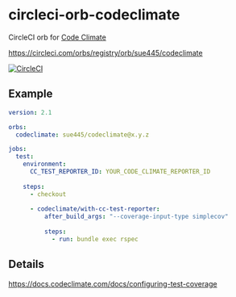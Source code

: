 # circleci-orb-codeclimate
CircleCI orb for [Code Climate](https://codeclimate.com/)

https://circleci.com/orbs/registry/orb/sue445/codeclimate

[![CircleCI](https://circleci.com/gh/sue445/circleci-orb-codeclimate/tree/master.svg?style=svg)](https://circleci.com/gh/sue445/circleci-orb-codeclimate/tree/master)

## Example
```yml
version: 2.1

orbs:
  codeclimate: sue445/codeclimate@x.y.z

jobs:
  test:
    environment:
      CC_TEST_REPORTER_ID: YOUR_CODE_CLIMATE_REPORTER_ID
  
    steps:
      - checkout
  
      - codeclimate/with-cc-test-reporter:
          after_build_args: "--coverage-input-type simplecov"
  
          steps:
            - run: bundle exec rspec
```

## Details
https://docs.codeclimate.com/docs/configuring-test-coverage
